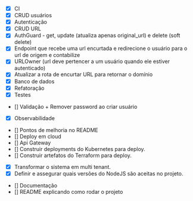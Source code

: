 - [X] CI
- [X] CRUD usuários
- [X] Autenticação
- [X] CRUD URL
- [X] AuthGuard - get, update (atualiza apenas original_url) e delete (soft delete)
- [X] Endpoint que recebe uma url encurtada e redirecione o usuário para o url de origem e contabilize
- [X] URLOwner (url deve pertencer a um usuário quando ele estiver autenticado)
- [X] Atualizar a rota de encurtar URL para retornar o domínio
- [X] Banco de dados
- [X] Refatoração
- [X] Testes
- [] Validação + Remover password ao criar usuário
- [X] Observabilidade
- [] Pontos de melhoria no README
- [] Deploy em cloud
- [] Api Gateway
- [] Construir deployments do Kubernetes para deploy.
- [] Construir artefatos do Terraform para deploy.
- [X] Transformar o sistema em multi tenant.
- [X] Definir e assegurar quais versões do NodeJS são aceitas no projeto.
- [] Documentação
- [] README explicando como rodar o projeto
